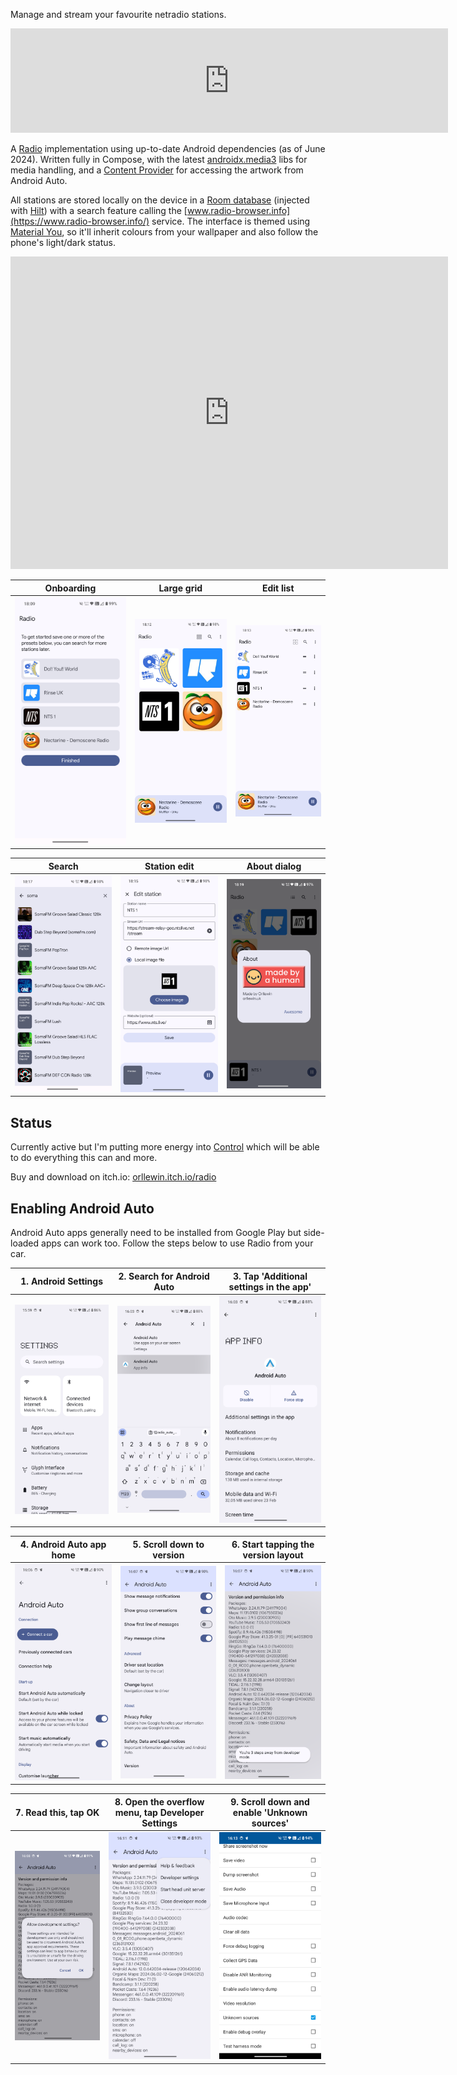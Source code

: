 Manage and stream your favourite netradio stations.

<iframe frameborder="0" src="https://itch.io/embed/2773347" width="700" height="167"></iframe>

A [Radio](Radio.md) implementation using up-to-date Android dependencies (as of June 2024). Written fully in Compose, with the latest [androidx.media3](https://developer.android.com/jetpack/androidx/releases/media3) libs for media handling, and a [Content Provider](https://developer.android.com/guide/topics/providers/content-providers) for accessing the artwork from Android Auto. 

All stations are stored locally on the device in a [Room database](https://developer.android.com/training/data-storage/room) (injected with [Hilt](https://developer.android.com/training/dependency-injection/hilt-android)) with a search feature calling the [www.radio-browser.info](https://www.radio-browser.info/) service. The interface is themed using [Material You](https://material.io/blog/announcing-material-you), so it'll inherit colours from your wallpaper and also follow the phone's light/dark status.

<iframe width="700" height="500" src="https://www.youtube.com/embed/XJcpdD2LnnM" title="Radio for Android quick walkthrough." frameborder="0" allow="accelerometer; autoplay; clipboard-write; encrypted-media; gyroscope; picture-in-picture; web-share" referrerpolicy="strict-origin-when-cross-origin" allowfullscreen></iframe>

| Onboarding | Large grid | Edit list|
| :--: | :--: | :--: |
| ![android_radio_001](images/android_radio_001.png) | ![android_radio_002](images/android_radio_002.png) | ![android_radio_003](images/android_radio_003.png) |

| Search | Station edit | About dialog|
| :--: | :--: | :--: |
| ![android_radio_004](images/android_radio_004.png) | ![android_radio_005](images/android_radio_005.png) | ![android_radio_006](images/android_radio_006.png) |

## Status

Currently active but I'm putting more energy into [Control](Control.md) which will be able to do everything this can and more. 

Buy and download on itch.io: [orllewin.itch.io/radio](https://orllewin.itch.io/radio)

## Enabling Android Auto

Android Auto apps generally need to be installed from Google Play but side-loaded apps can work too. Follow the steps below to use Radio from your car.

| 1. Android Settings | 2. Search for Android Auto | 3. Tap 'Additional settings in the app'|
| :--: | :--: | :--: |
| ![radio_auto_sideload_01](images/radio_auto_sideload_01.png) | ![radio_auto_sideload_02](images/radio_auto_sideload_02.png) | ![radio_auto_sideload_03](images/radio_auto_sideload_03.png) |

| 4. Android Auto app home | 5. Scroll down to version | 6. Start tapping the version layout|
| :--: | :--: | :--: |
| ![radio_auto_sideload_04](images/radio_auto_sideload_04.png) | ![radio_auto_sideload_05](images/radio_auto_sideload_05.png) | ![radio_auto_sideload_06](images/radio_auto_sideload_06.png) |

| 7. Read this, tap OK | 8. Open the overflow menu, tap Developer Settings | 9. Scroll down and enable 'Unknown sources'    |
| :--: | :--: | :--: |
| ![radio_auto_sideload_07](images/radio_auto_sideload_07.png) | ![radio_auto_sideload_08](images/radio_auto_sideload_08.png) | ![radio_auto_sideload_09](images/radio_auto_sideload_09.png) |



